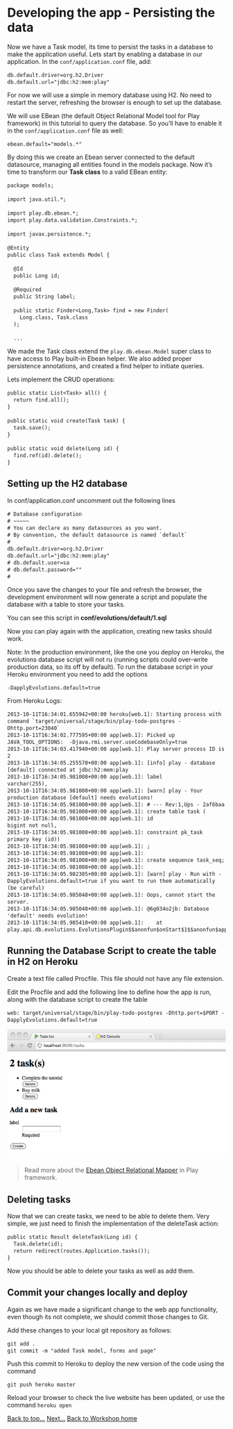 # Developing the app - Persisting the data

  Now we have a Task model, its time to persist the tasks in a database to make the application useful. Lets start by enabling a database in our application. In the `conf/application.conf` file, add:

    db.default.driver=org.h2.Driver
    db.default.url="jdbc:h2:mem:play"

For now we will use a simple in memory database using H2. No need to restart the server, refreshing the browser is enough to set up the database.

We will use EBean (the default Object Relational Model tool for Play framework) in this tutorial to query the database. So you’ll have to enable it in the `conf/application.conf` file as well:

    ebean.default="models.*"

By doing this we create an Ebean server connected to the default datasource, managing all entities found in the models package. Now it’s time to transform our **Task class** to a valid EBean entity:

    package models;

    import java.util.*;

    import play.db.ebean.*;
    import play.data.validation.Constraints.*;

    import javax.persistence.*;

    @Entity
    public class Task extends Model {

      @Id
      public Long id;

      @Required
      public String label;

      public static Finder<Long,Task> find = new Finder(
        Long.class, Task.class
      );

      ...

  We made the Task class extend the `play.db.ebean.Model` super class to have access to Play built-in Ebean helper. We also added proper persistence annotations, and created a find helper to initiate queries.

  Lets implement the CRUD operations:

    public static List<Task> all() {
      return find.all();
    }

    public static void create(Task task) {
      task.save();
    }

    public static void delete(Long id) {
      find.ref(id).delete();
    }



## Setting up the H2 database

In conf/application.conf uncomment out the following lines


    # Database configuration
    # ~~~~~
    # You can declare as many datasources as you want.
    # By convention, the default datasource is named `default`
    #
    db.default.driver=org.h2.Driver
    db.default.url="jdbc:h2:mem:play"
    # db.default.user=sa
    # db.default.password=""
    #


  Once you save the changes to your file and refresh the browser, the development environment will now generate a script and populate the database with a table to store your tasks.

You can see this script in **conf/evolutions/default/1.sql**


  Now you can play again with the application, creating new tasks should work.


  Note: In the production environment, like the one you deploy on Heroku, the evolutions database script will not ru (running scripts could over-write production data, so its off by default).  To run the database script in your Heroku environment you need to add the options

    -DapplyEvolutions.default=true

From Heroku Logs:  
  
    2013-10-11T16:34:01.655942+00:00 heroku[web.1]: Starting process with command `target/universal/stage/bin/play-todo-postgres -Dhttp.port=23040`
    2013-10-11T16:34:02.777595+00:00 app[web.1]: Picked up JAVA_TOOL_OPTIONS:  -Djava.rmi.server.useCodebaseOnly=true
    2013-10-11T16:34:03.417940+00:00 app[web.1]: Play server process ID is 2
    2013-10-11T16:34:05.255570+00:00 app[web.1]: [info] play - database [default] connected at jdbc:h2:mem:play
    2013-10-11T16:34:05.981008+00:00 app[web.1]: label                     varchar(255),
    2013-10-11T16:34:05.981008+00:00 app[web.1]: [warn] play - Your production database [default] needs evolutions! 
    2013-10-11T16:34:05.981008+00:00 app[web.1]: # --- Rev:1,Ups - 2af6baa
    2013-10-11T16:34:05.981008+00:00 app[web.1]: create table task (
    2013-10-11T16:34:05.981008+00:00 app[web.1]: id                        bigint not null,
    2013-10-11T16:34:05.981008+00:00 app[web.1]: constraint pk_task primary key (id))
    2013-10-11T16:34:05.981008+00:00 app[web.1]: ;
    2013-10-11T16:34:05.981008+00:00 app[web.1]: 
    2013-10-11T16:34:05.981008+00:00 app[web.1]: create sequence task_seq;
    2013-10-11T16:34:05.981008+00:00 app[web.1]: 
    2013-10-11T16:34:05.982385+00:00 app[web.1]: [warn] play - Run with -DapplyEvolutions.default=true if you want to run them automatically (be careful)
    2013-10-11T16:34:05.985048+00:00 app[web.1]: Oops, cannot start the server.
    2013-10-11T16:34:05.985048+00:00 app[web.1]: @6g034o2jb: Database 'default' needs evolution!
    2013-10-11T16:34:05.985410+00:00 app[web.1]: 	at play.api.db.evolutions.EvolutionsPlugin$$anonfun$onStart$1$$anonfun$apply$1.apply$mcV$sp(Evolutions.scala:484)


## Running the Database Script to create the table in H2 on Heroku

  Create a text file called Procfile.  This file should not have any file extension. 
  
  Edit the Procfile and add the following line to define how the app is run, along with the database script to create the table
  
    web: target/universal/stage/bin/play-todo-postgres -Dhttp.port=$PORT -DapplyEvolutions.default=true

<img class="img-code" src="images/08x01-play-app-creating-tasks.png">

> Read more about the [Ebean Object Relational Mapper](http://www.playframework.com/documentation/2.1.0/JavaEbean) in Play framework.

## Deleting tasks

  Now that we can create tasks, we need to be able to delete them. Very simple, we just need to finish the implementation of the deleteTask action:

    public static Result deleteTask(Long id) {
      Task.delete(id);
      return redirect(routes.Application.tasks());
    }

  Now you should be able to delete your tasks as well as add them.


## Commit your changes locally and deploy

  Again as we have made a significant change to the web app functionality, even though its not complete, we should commit those changes to Git.
  
  Add these changes to your local git repository as follows:
  
    git add .
    git commit -m "added Task model, forms and page"

  Push this commit to Heroku to deploy the new version of the code using the command
  
    git push heroku master

  Reload your browser to check the live website has been updated, or use the command `heroku open` 

[Back to top...](#top)
[Next...](09-using-postgres-database.html)
[Back to Workshop home](index.html)
